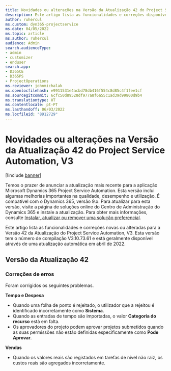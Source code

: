 ```yaml
---
title: Novidades ou alterações na Versão da Atualização 42 do Project Service Automation, V3
description: Este artigo lista as funcionalidades e correções disponíveis na Versão 42 da Atualização do Microsoft Dynamics 365 Project Service Automation, V3.
author: ruhercul
ms.custom: dyn365-projectservice
ms.date: 04/05/2022
ms.topic: article
ms.author: ruhercul
audience: Admin
search.audienceType:
- admin
- customizer
- enduser
search.app:
- D365CE
- D365PS
- ProjectOperations
ms.reviewer: johnmichalak
ms.openlocfilehash: e9911531e4acbd78db416f554c8d85c4f1fee1cf
ms.sourcegitcommit: 6cfc50d89528df977a8f6a55c1ad39d99800d9b4
ms.translationtype: HT
ms.contentlocale: pt-PT
ms.lasthandoff: 06/03/2022
ms.locfileid: "8912729"
---
```

# <a name="whats-new-or-changed-in-project-service-automation-update-release-42-v3"></a>Novidades ou alterações na Versão da Atualização 42 do Project Service Automation, V3

[!include [banner](../includes/psa-now-project-operations.md)]

Temos o prazer de anunciar a atualização mais recente para a aplicação Microsoft Dynamics 365 Project Service Automation. Esta versão inclui algumas melhorias importantes na qualidade, desempenho e utilização. É compatível com o Dynamics 365, versão 9.x. Para atualizar para esta versão, visite a página de soluções online do Centro de Administração do Dynamics 365 e instale a atualização. Para obter mais informações, consulte [Instalar, atualizar ou remover uma solução preferencial](/power-platform/admin/install-remove-preferred-solution).

Este artigo lista as funcionalidades e correções novas ou alteradas para a Versão 42 da Atualização do Project Service Automation, V3. Esta versão tem o número de compilação V3.10.73.61 e está geralmente disponível através de uma atualização automática em abril de 2022.

## <a name="update-release-42"></a>Versão da Atualização 42

### <a name="bug-fixes"></a>Correções de erros

Foram corrigidos os seguintes problemas.

**Tempo e Despesa**

- Quando uma folha de ponto é rejeitado, o utilizador que a rejeitou é identificado incorretamente como **Sistema**.
- Quando as entradas de tempo são importadas, o valor **Categoria do recurso** está em falta.
- Os aprovadores do projeto podem aprovar projetos submetidos quando as suas permissões não estão definidas especificamente como **Pode Aprovar**.

**Vendas**

- Quando os valores reais são registados em tarefas de nível não raiz, os custos reais são agregados incorretamente.
